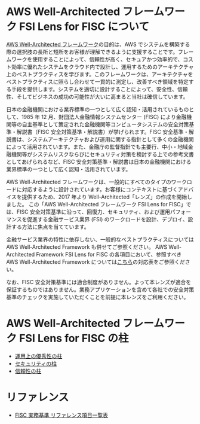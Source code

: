 # AWS Well-Architected フレームワーク FSI Lens for FISC について

[AWS Well-Architected フレームワーク](https://wa.aws.amazon.com/index.ja.html)の目的は、AWS でシステムを構築する際の選択肢の⻑所と短所をお客様が理解できるように支援することです。フレームワークを使用することによって、信頼性が高く、セキュアかつ効率的で、コスト効率に優れたシステムをクラウド内で設計し、運用するためのアーキテクチャ上のベストプラクティスを学びます。このフレームワークは、アーキテクチャをベストプラクティスに照らし合わせて一貫的に測定し、改善すべき領域を特定する手段を提供します。システムを適切に設計することによって、安全性、信頼性、そしてビジネスの成功の可能性が大いに高まると当社は確信しています。

日本の金融機関における業界標準の一つとして広く認知・活用されているものとして、1985 年 12 月、財団法人金融情報システムセンター (FISC) により金融機関等の自主基準として策定された金融機関等コンピュータシステムの安全対策基準・解説書（FISC 安全対策基準・解説書）が挙げられます。FISC 安全基準・解説書は、システムアーキテクチャおよび運用に関する指針として多くの金融機関によって活用されています。また、金融庁の監督指針でも主要行、中小・地域金融機関等がシステムリスクならびにセキュリティ対策を検討する上での参考文書としてあげられるなど、FISC 安全対策基準・解説書は日本の金融機関における業界標準の一つとして広く認知・活用されています。

AWS Well-Architected フレームワークは、一般的にすべてのタイプのワークロードに対応するように設計されています。お客様にコンテキストに基づくアドバイスを提供するため、2017 年より Well-Architected「レンズ」の作成を開始しました。
この「AWS Well-Architected フレームワーク FSI Lens for FISC」では、FISC 安全対策基準に沿って、回復力、セキュリティ、および運用パフォーマンスを促進する金融サービス業界 (FSI) のワークロードを設計、デプロイ、設計する方法に焦点を当てています。

金融サービス業界の特性に依存しない、一般的なベストプラクティスについては AWS Well-Architected Framework も併せてご参照ください。
AWS Well-Architected Framework FSI Lens for FISC の各項目において、参照すべき AWS Well-Architected Framework については[こちら](./wa-list-table.md)の対応表をご参照ください。

なお、FISC 安全対策基準には適合制度がありません。よって本レンズが適合を保証するものではありません。業務アプリケーションを含めて各社での安全対策基準のチェックを実施していただくことを前提に本レンズをご利用ください。

# AWS Well-Architected フレームワーク FSI Lens for FISC の柱

- [運用上の優秀性の柱](./operational_excellence.md)
- [セキュリティの柱](./security.md)
- [信頼性の柱](./reliability.md)

# リファレンス

- [FISC 実務基準 リファレンス項目一覧表](./wa-list-table.md)
